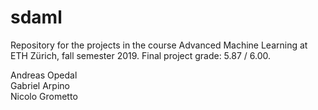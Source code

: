 # sdaml
Repository for the projects in the course Advanced Machine Learning at ETH Zürich, fall semester 2019. Final project grade: 5.87 / 6.00. 

Andreas Opedal  
Gabriel Arpino  
Nicolo Grometto
